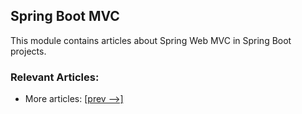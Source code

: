 ## Spring Boot MVC

This module contains articles about Spring Web MVC in Spring Boot projects.

### Relevant Articles:

- More articles: [[prev -->]](/spring-boot-modules/spring-boot-mvc-2)